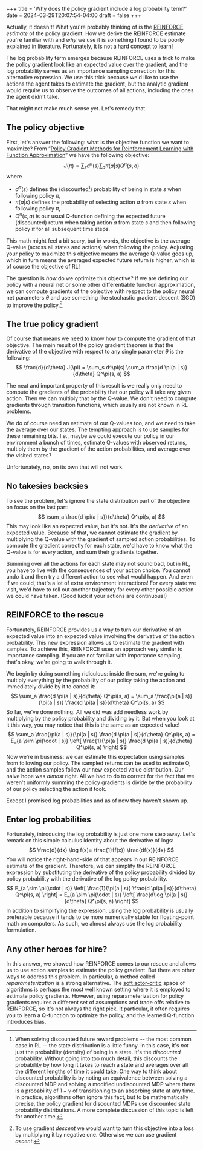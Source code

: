 +++
title = 'Why does the policy gradient include a log probability term?'
date = 2024-03-29T20:07:54-04:00
draft = false
+++

Actually, it doesn't! What you're probably thinking of is the [REINFORCE](https://people.cs.umass.edu/~barto/courses/cs687/williams92simple.pdf) *estimate* of the policy gradient. How we derive the REINFORCE estimate you're familiar with and *why* we use it is something I found to be poorly explained in literature. Fortunately, it is not a hard concept to learn!<!--more-->

The log probability term emerges because REINFORCE uses a trick to make the policy gradient look like an expected value over the gradient, and the log probability serves as an importance sampling correction for this alternative expression. We use this trick because we'd like to use the actions the agent takes to estimate the gradient, but the analytic gradient would require us to observe the outcomes of all actions, including the ones the agent didn't take.

That might not make much sense yet. Let's remedy that.

## The policy objective
First, let's answer the following: what is the objective function we want to maximize? From “[Policy Gradient Methods for Reinforcement Learning with Function Approximation](https://proceedings.neurips.cc/paper/1999/file/464d828b85b0bed98e80ade0a5c43b0f-Paper.pdf)” we have the following objective:
$$
J(\pi) = \sum_s d^\pi(s) \sum_a \pi(a | s) Q^\pi(s, a)
$$
where
* $d^\pi(s)$ defines the (discounted[^1]) probability of being in state $s$ when following policy $\pi$,
* $\pi(a | s)$ defines the probability of selecting action $a$ from state $s$ when following policy $\pi$,
* $Q^\pi(s, a)$ is our usual Q-function defining the expected future (discounted) return when taking action $a$ from state $s$ and then following policy $\pi$ for all subsequent time steps.

[^1]: When solving discounted future reward problems -- the most common case in RL -- the state distribution is a little funny. In this case, it's *not* just the probability (density) of being in a state. It's the *discounted* probability. Without going into too much detail, this discounts the probability by how long it takes to reach a state and averages over all the different lengths of time it could take. One way to think about discounted probability is by noting an equivalence between solving a discounted MDP and solving a modified undiscounted MDP where there is a probability of $1 - \gamma$ of transitioning to an absorbing state at any time. In practice, algorithms often ignore this fact, but to be mathematically precise, the policy gradient for discounted MDPs use discounted state probability distributions. A more complete discussion of this topic is left for another time.

This math might feel a bit scary, but in words, the objective is the average Q-value (across all states and actions) when following the policy. Adjusting your policy to maximize this objective means the average Q-value goes up, which in turn means the averaged expected future return is higher, which is of course the objective of RL!

The question is *how* do we optimize this objective? If we are defining our policy with a neural net or some other differentiable function approximation, we can compute gradients of the objective with respect to the policy neural net parameters $\theta$ and use something like stochastic gradient descent (SGD) to improve the policy.[^2]

[^2]: To use gradient *descent* we would want to turn this objective into a loss by multiplying it by negative one. Otherwise we can use gradient *ascent*.

## The true policy gradient
Of course that means we need to know how to compute the gradient of that objective. The main result of the policy gradient theorem is that the derivative of the objective with respect to any single parameter $\theta$  is the following:
$$
\frac{d}{d\theta} J(\pi) = \sum_s d^\pi(s) \sum_a \frac{d \pi(a | s)}{d\theta} Q^\pi(s, a)
$$

The neat and important property of this result is we really only need to compute the gradients of the probability that our policy will take any given action. Then we can multiply that by the Q-value. We don't need to compute gradients through transition functions, which usually are not known in RL problems.

We do of course need an estimate of our Q-values too, and we need to take the average over our states. The tempting approach is to use samples for these remaining bits. I.e., maybe we could execute our policy in our environment a bunch of times, estimate Q-values with observed returns, multiply them by the gradient of the action probabilities, and average over the visited states?

Unfortunately, no, on its own that will not work.

## No takesies backsies
To see the problem, let's ignore the state distribution part of the objective on focus on the last part:
$$
\sum_a \frac{d \pi(a | s)}{d\theta} Q^\pi(s, a)
$$
This may look like an expected value, but it's not. It's the *derivative* of an expected value. Because of that, we cannot estimate the gradient by multiplying the Q-value with the gradient of sampled action probabilities. To compute the gradient correctly for each state, we'd have to know what the Q-value is for every action, and sum their gradients together.

Summing over all the actions for each state may not sound bad, but in RL, you have to live with the consequences of your action choice. You cannot undo it and then try a different action to see what would happen. And even if we could, that's a lot of extra environment interactions! For every state we visit, we'd have to roll out another trajectory for every other possible action we could have taken. (Good luck if your actions are continuous!)

## REINFORCE to the rescue
Fortunately, REINFORCE provides us a way to turn our derivative of an expected value into an expected value involving the derivative of the action probability. This new expression allows us to estimate the gradient with samples. To achieve this, REINFORCE uses an approach very similar to importance sampling. If you are not familiar with importance sampling, that's okay, we're going to walk through it.

We begin by doing something ridiculous: inside the sum, we're going to multiply everything by the probability of our policy taking the action and immediately divide by it to cancel it:
$$
\sum_a \frac{d \pi(a | s)}{d\theta} Q^\pi(s, a) = \sum_a \frac{\pi(a | s)}{\pi(a | s)} \frac{d \pi(a | s)}{d\theta} Q^\pi(s, a)
$$
So far, we've done nothing. All we did was add needless work by multiplying by the policy probability and dividing by it. But when you look at it this way, you may notice that this is the same as an expected value!
$$
\sum_a \frac{\pi(a | s)}{\pi(a | s)} \frac{d \pi(a | s)}{d\theta} Q^\pi(s, a) = E_{a \sim \pi(\cdot | s)} \left[ \frac{1}{\pi(a | s)}  \frac{d \pi(a | s)}{d\theta} Q^\pi(s, a) \right]
$$
Now we're in business: we can estimate this expectation using samples from following our policy. The sampled returns can be used to estimate Q, and the action samples follow our new expected value distribution. Our naive hope was _almost_ right. All we had to do to correct for the fact that we weren't uniformly summing the policy gradients is divide by the probability of our policy selecting the action it took.

Except I promised log probabilities and as of now they haven't shown up.

## Enter log probabilities
Fortunately, introducing the log probability is just one more step away. Let's remark on this simple calculus identity about the derivative of logs:
$$
\frac{d}{dx} \log f(x)= \frac{1}{f(x)} \frac{df(x)}{dx}
$$
You will notice the right-hand-side of that appears in our REINFORCE estimate of the gradient. Therefore, we can simplify the REINFORCE expression
by substituting the derivative of the policy probability divided by policy probability with the derivative of the log policy probability.
$$
E_{a \sim \pi(\cdot | s)} \left[ \frac{1}{\pi(a | s)}  \frac{d \pi(a | s)}{d\theta} Q^\pi(s, a) \right] = E_{a \sim \pi(\cdot | s)} \left[ \frac{d\log \pi(a | s)}{d\theta} Q^\pi(s, a) \right]
$$
In addition to simplifying the expression, using the log probability is usually preferable because it tends to be more numerically
stable for floating-point math on computers. As such, we almost always use the log probability formulation.

## Any other heroes for hire?
In this answer, we showed how REINFORCE comes to our rescue and allows us to use action samples to estimate the policy gradient. But there are other ways to address this problem. In particular, a method called _reparameterization_ is a strong alternative. The [soft actor-critic](https://arxiv.org/abs/1801.01290) space of algorithms is perhaps the most well known setting where it is employed to estimate policy gradients. However, using reparameterization for policy gradients requires a different set of assumptions and trade offs relative to REINFORCE, so it's not always the right pick. It particular, it often requires you to learn a Q-function to optimize the policy, and the learned Q-function introduces bias.
